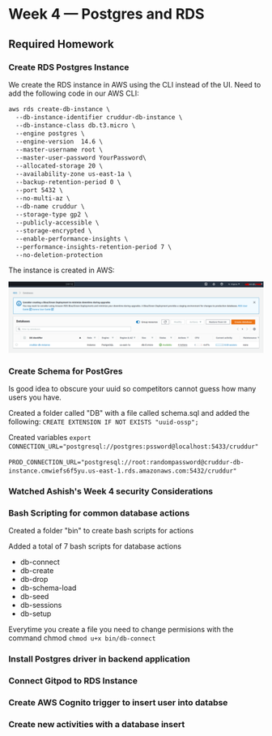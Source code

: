 # Week 4 — Postgres and RDS

## Required Homework

### Create RDS Postgres Instance

We create the RDS instance in AWS using the CLI instead of the UI. Need to add the following code in our AWS CLI:

```
aws rds create-db-instance \
  --db-instance-identifier cruddur-db-instance \
  --db-instance-class db.t3.micro \
  --engine postgres \
  --engine-version  14.6 \
  --master-username root \
  --master-user-password YourPassword\
  --allocated-storage 20 \
  --availability-zone us-east-1a \
  --backup-retention-period 0 \
  --port 5432 \
  --no-multi-az \
  --db-name cruddur \
  --storage-type gp2 \
  --publicly-accessible \
  --storage-encrypted \
  --enable-performance-insights \
  --performance-insights-retention-period 7 \
  --no-deletion-protection
```
The instance is created in AWS: 

![RDSInstance](assets/RDSInstance.png)



### Create Schema for PostGres

Is good idea to obscure your uuid so competitors cannot guess how many users you have.

Created a folder called "DB" with a file called schema.sql and added the following:
`CREATE EXTENSION IF NOT EXISTS "uuid-ossp";`

Created variables `export CONNECTION_URL="postgresql://postgres:pssword@localhost:5433/cruddur"`

`PROD_CONNECTION_URL="postgresql://root:randompassword@cruddur-db-instance.cmwiefs6f5yu.us-east-1.rds.amazonaws.com:5432/cruddur"`


### Watched Ashish's Week 4 security Considerations


### Bash Scripting for common database actions

Created a folder "bin" to create bash scripts for actions

Added a total of 7 bash scripts for database actions 
- db-connect 
- db-create
- db-drop
- db-schema-load
- db-seed
- db-sessions
- db-setup

Everytime you create a file you need to change permisions with the command chmod
`chmod u+x bin/db-connect`


### Install Postgres driver in backend application



### Connect Gitpod to RDS Instance


### Create AWS Cognito trigger to insert user into databse


### Create new activities with a database insert
